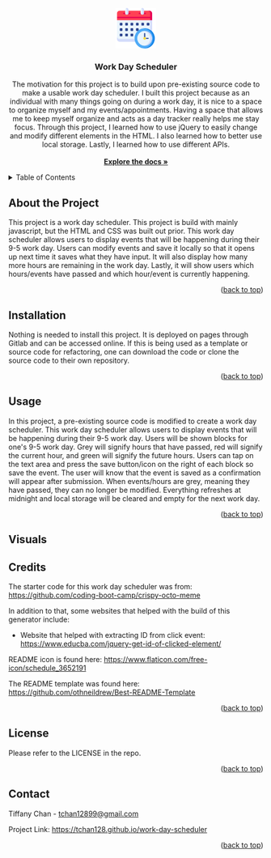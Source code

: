 <br />
<div align="center">
    <a href="https://github.com/tchan128/work-day-scheduler"><img src="Scheduler.png" alt="Logo" width="80" height="80"></a>
    <h3 align="center">Work Day Scheduler</h3>
    <p align="center">
        The motivation for this project is to build upon pre-existing source code to make a usable work day scheduler. I built this project because as an individual with many things going on during a work day, it is nice to a space to organize myself and my events/appointments. Having a space that allows me to keep myself organize and acts as a day tracker really helps me stay focus. Through this project, I learned how to use jQuery to easily change and modify different elements in the HTML. I also learned how to better use local storage. Lastly, I learned how to use different APIs. 
        <br/>
        <br/>
        <a href="https://github.com/tchan128/work-day-scheduler"><strong>Explore the docs »</strong></a>
    </p>
</div>

<details>
  <summary>Table of Contents</summary>
  <ol>
    <li>
      <a href="#about-the-project">About The Project</a>
    </li>
    <li><a href="#installation">Installation</a></li>
    <li><a href="#usage">Usage</a></li>
    <li><a href="#visuals">Visuals</a></li>
    <li><a href="#credits">Credits</a></li>
    <li><a href="#license">License</a></li>
    <li><a href="#contact">Contact</a></li>
  </ol>
</details>

## About the Project

This project is a work day scheduler. This project is build with mainly javascript, but the HTML and CSS was built out prior. This work day scheduler allows users to display events that will be happening during their 9-5 work day. Users can modify events and save it locally so that it opens up next time it saves what they have input. It will also display how many more hours are remaining in the work day. Lastly, it will show users which hours/events have passed and which hour/event is currently happening. 


<p align="right">(<a href="#readme-top">back to top</a>)</p>

## Installation

Nothing is needed to install this project. It is deployed on pages through Gitlab and can be accessed online. If this is being used as a template or source code for refactoring, one can download the code or clone the source code to their own repository.

<p align="right">(<a href="#readme-top">back to top</a>)</p>
 
## Usage

In this project, a pre-existing source code is modified to create a work day scheduler. This work day scheduler allows users to display events that will be happening during their 9-5 work day. Users will be shown blocks for one's 9-5 work day. Grey will signify hours that have passed, red will signify the current hour, and green will signify the future hours. Users can tap on the text area and press the save button/icon on the right of each block so save the event. The user will know that the event is saved as a confirmation will appear after submission. When events/hours are grey, meaning they have passed, they can no longer be modified. Everything refreshes at midnight and local storage will be cleared and empty for the next work day. 

<p align="right">(<a href="#readme-top">back to top</a>)</p>

## Visuals

## Credits

The starter code for this work day scheduler was from: https://github.com/coding-boot-camp/crispy-octo-meme

In addition to that, some websites that helped with the build of this generator include:

- Website that helped with extracting ID from click event: https://www.educba.com/jquery-get-id-of-clicked-element/

README icon is found here: https://www.flaticon.com/free-icon/schedule_3652191

The README template was found here: https://github.com/othneildrew/Best-README-Template

<p align="right">(<a href="#readme-top">back to top</a>)</p>


## License

Please refer to the LICENSE in the repo.

<p align="right">(<a href="#readme-top">back to top</a>)</p>

## Contact

Tiffany Chan - tchan12899@gmail.com

Project Link: https://tchan128.github.io/work-day-scheduler

<p align="right">(<a href="#readme-top">back to top</a>)</p>


